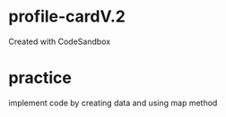 # profile-cardV.2
Created with CodeSandbox

# practice
implement code by creating data and using map method
